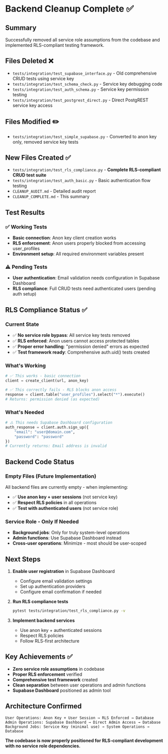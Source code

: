 # Backend Cleanup Complete ✅

## Summary
Successfully removed all service role assumptions from the codebase and implemented RLS-compliant testing framework.

## Files Deleted ❌
- `tests/integration/test_supabase_interface.py` - Old comprehensive CRUD tests using service key
- `tests/integration/test_schema_check.py` - Service key debugging code
- `tests/integration/test_auth_schema.py` - Service key permission testing
- `tests/integration/test_postgrest_direct.py` - Direct PostgREST service key access

## Files Modified ✏️
- `tests/integration/test_simple_supabase.py` - Converted to anon key only, removed service key tests

## New Files Created ✅
- `tests/integration/test_rls_compliance.py` - **Complete RLS-compliant CRUD test suite**
- `tests/integration/test_auth_basic.py` - Basic authentication flow testing
- `CLEANUP_AUDIT.md` - Detailed audit report
- `CLEANUP_COMPLETE.md` - This summary

## Test Results

### ✅ **Working Tests**
- **Basic connection**: Anon key client creation works
- **RLS enforcement**: Anon users properly blocked from accessing user_profiles 
- **Environment setup**: All required environment variables present

### ⚠️ **Pending Tests**
- **User authentication**: Email validation needs configuration in Supabase Dashboard
- **RLS compliance**: Full CRUD tests need authenticated users (pending auth setup)

## RLS Compliance Status ✅

### **Current State**
- ✅ **No service role bypass**: All service key tests removed
- ✅ **RLS enforced**: Anon users cannot access protected tables
- ✅ **Proper error handling**: "permission denied" errors as expected
- ✅ **Test framework ready**: Comprehensive auth.uid() tests created

### **What's Working**
```python
# ✅ This works - basic connection
client = create_client(url, anon_key)

# ✅ This correctly fails - RLS blocks anon access
response = client.table("user_profiles").select("*").execute()
# Returns: permission denied (as expected)
```

### **What's Needed**
```python
# ⚠️ This needs Supabase Dashboard configuration
auth_response = client.auth.sign_up({
    "email": "user@domain.com",
    "password": "password"
})
# Currently returns: Email address is invalid
```

## Backend Code Status

### **Empty Files (Future Implementation)**
All backend files are currently empty - when implementing:

- ✅ **Use anon key + user sessions** (not service key)
- ✅ **Respect RLS policies** in all operations
- ✅ **Test with authenticated users** (not service role)

### **Service Role - Only If Needed**
- **Background jobs**: Only for truly system-level operations
- **Admin functions**: Use Supabase Dashboard instead
- **Cross-user operations**: Minimize - most should be user-scoped

## Next Steps

1. **Enable user registration** in Supabase Dashboard
   - Configure email validation settings
   - Set up authentication providers
   - Configure email confirmation if needed

2. **Run RLS compliance tests**
   ```bash
   pytest tests/integration/test_rls_compliance.py -v
   ```

3. **Implement backend services**
   - Use anon key + authenticated sessions
   - Respect RLS policies
   - Follow RLS-first architecture

## Key Achievements ✅

- **Zero service role assumptions** in codebase
- **Proper RLS enforcement** verified
- **Comprehensive test framework** created
- **Clean separation** between user operations and admin functions
- **Supabase Dashboard** positioned as admin tool

## Architecture Confirmed

```
User Operations: Anon Key + User Session → RLS Enforced → Database
Admin Operations: Supabase Dashboard → Direct Admin Access → Database
Background Jobs: Service Key (minimal use) → System Operations → Database
```

**The codebase is now properly positioned for RLS-compliant development with no service role dependencies.**